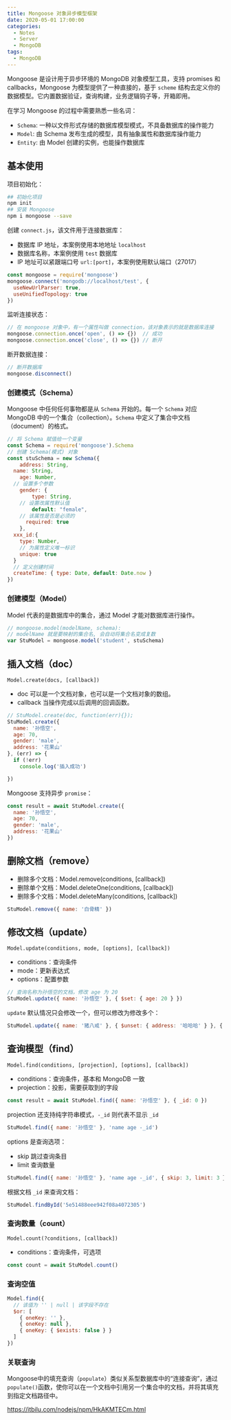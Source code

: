 ```yaml
---
title: Mongoose 对象异步模型框架
date: 2020-05-01 17:00:00
categories:
  - Notes
  - Server
  - MongoDB
tags: 
  - MongoDB
---
```


Mongoose 是设计用于异步环境的 MongoDB 对象模型工具，支持 promises 和 callbacks，Mongoose 为模型提供了一种直接的，基于 `scheme` 结构去定义你的数据模型。它内置数据验证，查询构建，业务逻辑钩子等，开箱即用。

在学习 Mongoose 的过程中需要熟悉一些名词：

- `Schema`: 一种以文件形式存储的数据库模型模式，不具备数据库的操作能力
- `Model`:  由 Schema 发布生成的模型，具有抽象属性和数据库操作能力
- `Entity`: 由 Model 创建的实例，也能操作数据库

<!-- more -->

## 基本使用

项目初始化：

```sh
## 初始化项目
npm init
## 安装 Mongoose
npm i mongoose --save
```

创建 `connect.js`，该文件用于连接数据库：

- 数据库 IP 地址，本案例使用本地地址 `localhost`
- 数据库名称，本案例使用 `test` 数据库
- IP 地址可以紧跟端口号 `url:[port]`，本案例使用默认端口（27017）

```js
const mongoose = require('mongoose')
mongoose.connect('mongodb://localhost/test', {
  useNewUrlParser: true,
  useUnifiedTopology: true
})
```

监听连接状态：

~~~js
// 在 mongoose 对象中，有一个属性叫做 connection，该对象表示的就是数据库连接
mongoose.connection.once('open', () => {}) 	// 成功
mongoose.connection.once('close', () => {}) // 断开

~~~

断开数据连接：

```js
// 断开数据库
mongoose.disconnect()
```

### 创建模式（Schema）

Mongoose 中任何任何事物都是从 `Schema` 开始的。每一个 `Schema` 对应 MongoDB 中的一个集合（collection）。`Schema` 中定义了集合中文档（document）的格式。


~~~javascript
// 将 Schema 赋值给一个变量
const Schema = require('mongoose').Schema
// 创建 Schema(模式) 对象
const stuSchema = new Schema({
	address: String,
  name: String,
	age: Number,
  // 设置多个参数
	gender: {
		type: String,
    // 设置改属性默认值
		default: "female",
    // 该属性是否是必须的
	  required: true
	},
  xxx_id:{
    type: Number,
    // 为属性定义唯一标识
    unique: true
  }
  // 定义创建时间
  createTime: { type: Date, default: Date.now }
})
~~~

### 创建模型（Model）


Model 代表的是数据库中的集合，通过 Model 才能对数据库进行操作。

~~~js
// mongoose.model(modelName, schema):
// modelName 就是要映射的集合名, 会自动将集合名变成复数
var StuModel = mongoose.model('student', stuSchema)
~~~

## 插入文档（doc）

`Model.create(docs, [callback])`

- doc 可以是一个文档对象，也可以是一个文档对象的数组。
- callback 当操作完成以后调用的回调函数。

~~~js
// StuModel.create(doc, function(err){});
StuModel.create({
  name: '孙悟空',
  age: 70,
  gender: 'male',
  address: '花果山'
}, (err) => {
  if (!err)
    console.log('插入成功')

})
~~~

Mongoose 支持异步 `promise`：

~~~js
const result = await StuModel.create({
  name: '孙悟空',
  age: 70,
  gender: 'male',
  address: '花果山'
})
~~~

## 删除文档（remove）

- 删除多个文档：Model.remove(conditions, [callback])
- 删除单个文档：Model.deleteOne(conditions, [callback])
- 删除多个文档：Model.deleteMany(conditions, [callback])

~~~js
StuModel.remove({ name: '白骨精' })
~~~

## 修改文档（update）

`Model.update(conditions, mode, [options], [callback])`

- conditions：查询条件
- mode：更新表达式
- options：配置参数

~~~js
// 查询名称为孙悟空的文档，修改 age 为 20
StuModel.update({ name: '孙悟空' }, { $set: { age: 20 } })
~~~

`update` 默认情况只会修改一个，但可以修改为修改多个：

~~~js
StuModel.update({ name: '猪八戒' }, { $unset: { address: '哈哈哈' } }, { multi: true })
~~~


## 查询模型（find）

`Model.find(conditions, [projection], [options], [callback])`

- conditions：查询条件，基本和 MongoDB 一致
- projection：投影，需要获取到的字段

~~~js
const result = await StuModel.find({ name: '孙悟空' }, { _id: 0 })
~~~

projection 还支持纯字符串模式，`-_id` 则代表不显示 `_id`

~~~js
StuModel.find({ name: '孙悟空' }, 'name age -_id')
~~~

options 是查询选项：

- skip  跳过查询条目
- limit 查询数量

~~~js
StuModel.find({ name: '孙悟空' }, 'name age -_id', { skip: 3, limit: 3 })
~~~

根据文档 `_id` 来查询文档：

~~~js
StuModel.findById('5e51488eee942f08a4072305')
~~~

### 查询数量（count）

`Model.count(?conditions, [callback])`

- conditions：查询条件，可选项

~~~javascript
const count = await StuModel.count()
~~~

### 查询空值

~~~js
Model.find({
  // 该值为 '' | null | 该字段不存在
  $or: [
    { oneKey: '' },
    { oneKey: null },
    { oneKey: { $exists: false } }
  ]
})
~~~

### 关联查询

Mongoose中的填充查询（`populate`）类似关系型数据库中的“连接查询”，通过`populate()`函数，使你可以在一个文档中引用另一个集合中的文档，并将其填充到指定文档路径中。

https://itbilu.com/nodejs/npm/HkAKMTECm.html